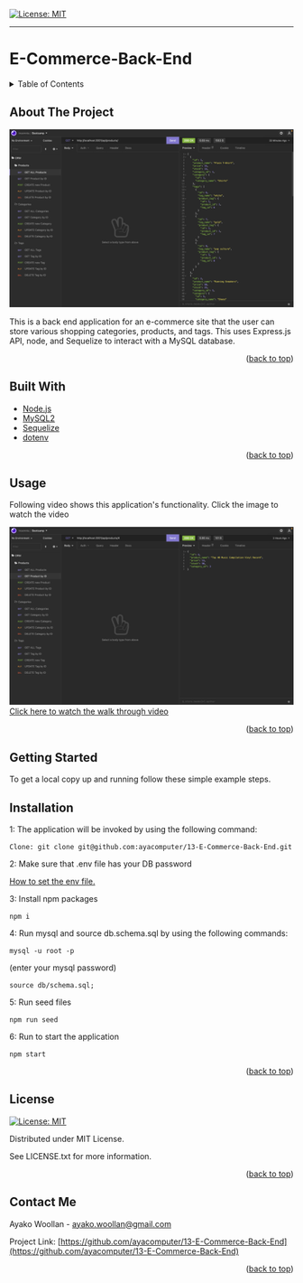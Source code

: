 
[![License: MIT](https://img.shields.io/badge/License-MIT-yellow.svg)](https://opensource.org/licenses/MIT)

---
  
# E-Commerce-Back-End
<details>
  
<summary>Table of Contents</summary>

  
<ol>
  
<li>
  
<a href="#about-the-project">About The Project</a></li>

  
<ul>
  
<li><a href="#built-with">Built With</a></li>

<li><a href="#usage">Usage</a></>
</ul>

</li>

<li>

<a href="#getting-started">Getting Started</a>

<ul>

<li><a href="#installation">Installation</a>

</ul>

</li>
<li><a href="#license">License</a></>
  
<li><a href="#contact">Contact</a></>
  
</ol>
  
</details>

 ## About The Project


 ![ProductScreen Shot](./assets/getAll.png)


This is a back end application for an e-commerce site that the user can store various shopping categories, products, and tags. 
This uses Express.js API, node, and Sequelize to interact with a MySQL database.

<p align = "right">(<a href="#top">back to top</a>)</>

 ## Built With
* [Node.js](https://nodejs.org/) 
* [MySQL2](https://www.npmjs.com/package/mysql2) 
* [Sequelize](https://www.npmjs.com/package/sequelize) 
* [dotenv](https://www.npmjs.com/package/dotenv) 
<p align = "right"> (<a href="#top">back to top</a>)</>

## Usage

  Following video shows this application's functionality. Click the image to watch the video

![This is an walk through video image of the product.](./assets/getById.png)
[Click here to watch the walk through video](https://youtu.be/GM5H4jREpCI)

<p align ="right">(<a href="#top">back to top</a>)</>

## Getting Started

To get a local copy up and running follow these simple example steps.

 ## Installation

 1: The application will be invoked by using the following command:

 ```
 Clone: git clone git@github.com:ayacomputer/13-E-Commerce-Back-End.git
 ```

 2: Make sure that .env file has your DB password

 [How to set the env file.](https://drive.google.com/file/d/12BokJA0Ah2Hz0zT_xI3t1wDmCcbFK3n4/view)

 3: Install npm packages
 ```
 npm i
 ``` 

 4: Run mysql and source db.schema.sql by using the following commands:
  ```
  mysql -u root -p
  ```
   (enter your mysql password)
  ```
  source db/schema.sql;
  ```

 5: Run seed files

 ```
 npm run seed
 ```

 6: Run to start the application
 ```
 npm start
 ```
  



<p align="right">(<a href="#top">back to top</a>)</>

## License

[![License: MIT](https://img.shields.io/badge/License-MIT-yellow.svg)](https://opensource.org/licenses/MIT)

Distributed under MIT License.

See LICENSE.txt for more information.

<p align ="right">(<a href="#top">back to top</a>)</>

 ## Contact Me

Ayako Woollan - ayako.woollan@gmail.com

Project Link: [https://github.com/ayacomputer/13-E-Commerce-Back-End](https://github.com/ayacomputer/13-E-Commerce-Back-End)

<p align="right">(<a href="#top">back to top</a>)</>
